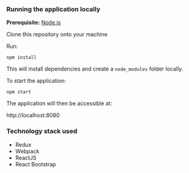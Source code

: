 ### Running the application locally

**Prerequisite:** [Node.js](https://nodejs.org/en/)

Clone this repository onto your machine

Run:

```
npm install
```

This will install dependencies and create a `node_modules` folder locally.

To start the application:

```
npm start
```

The application will then be accessible at:

http://localhost:8080

### Technology stack used
* Redux
* Webpack
* ReactJS
* React Bootstrap
